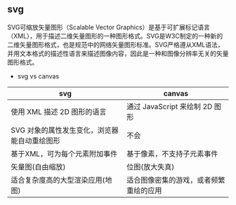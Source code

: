 ## svg

  SVG可缩放矢量图形（Scalable Vector Graphics）是基于可扩展标记语言（XML），用于描述二维矢量图形的一种图形格式。SVG是W3C制定的一种新的二维矢量图形格式，也是规范中的网络矢量图形标准。SVG严格遵从XML语法，并用文本格式的描述性语言来描述图像内容，因此是一种和图像分辨率无关的矢量图形格式。

  - svg vs canvas

  | svg | canvas |  
  | --- | ------ |  
  | 使用 XML 描述 2D 图形的语言 | 通过 JavaScript 来绘制 2D 图形 |  
  | SVG 对象的属性发生变化，浏览器能自动重绘图形 | 不会 |  
  | 基于XML，可为每个元素附加事件 | 基于像素，不支持子元素事件 |  
  | 矢量图(自由缩放) | 位图(放大失真) |  
  | 适合复杂度高的大型渲染应用(地图) | 适合图像密集的游戏，或者频繁重绘的应用 |
